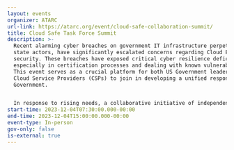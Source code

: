 ```yaml
---
layout: events
organizer: ATARC
url-link: https://atarc.org/event/cloud-safe-collaboration-summit/
title: Cloud Safe Task Force Summit
description: >-
  Recent alarming cyber breaches on government IT infrastructure perpetrated by
  state actors, have significantly escalated concerns regarding Cloud Ecosystem
  security. These breaches have exposed critical cyber resilience deficiencies,
  especially in certification processes and dealing with known vulnerabilities.
  This event serves as a crucial platform for both US Government leadership and
  Cloud Service Providers (CSPs) to join in developing a unified response for
  Government.


  In response to rising needs, a collaborative initiative of independent experts served as the catalyst for this event. With the goal of aligning efforts and forging a resilient path forward, this initiative ensures that the nation’s critical digital infrastructure remains secure in the face of relentless cyber threats.
start-time: 2023-12-04T07:30:00.000-00:00
end-time: 2023-12-04T15:00:00.000-00:00
event-type: In-person
gov-only: false
is-external: true
---
```

